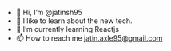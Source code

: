 - 👋 Hi, I’m @jatinsh95
- 👀 I like to learn about the new tech.
- 🌱 I’m currently learning Reactjs
- 📫 How to reach me jatin.axle95@gmail.com
